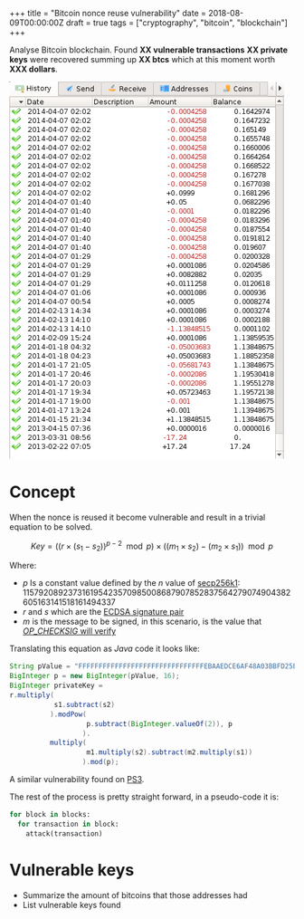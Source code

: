 +++
title = "Bitcoin nonce reuse vulnerability"
date = 2018-08-09T00:00:00Z
draft = true
tags = ["cryptography", "bitcoin", "blockchain"]
+++

Analyse Bitcoin blockchain. Found **XX vulnerable transactions** **XX private
keys** were recovered summing up **XX btcs** which at this moment worth **XXX
dollars**.

![wallet](/img/bitcoin-nonce-reuse-wallet.png)


# Concept

When the nonce is reused it become vulnerable and result in a trivial equation
to be solved.

$$
Key = ((r \times (s_1 - s_2))^{p - 2} \mod{p}) \times ((m_1 \times s_2) - (m_2 \times s_1)) \mod{p}
$$

Where:

- $p$ Is a constant value defined by the $n$ value of [secp256k1](https://en.bitcoin.it/wiki/Secp256k1): $115792089237316195423570985008687907852837564279074904382605163141518161494337$
- $r$ and $s$ which are the [ECDSA signature pair](https://en.wikipedia.org/wiki/Elliptic_Curve_Digital_Signature_Algorithm)
- $m$ is the message to be signed, in this scenario, is the value that [*OP_CHECKSIG* will verify](https://en.bitcoin.it/wiki/OP_CHECKSIG)

Translating this equation as *Java* code it looks like:


```java
String pValue = "FFFFFFFFFFFFFFFFFFFFFFFFFFFFFFFEBAAEDCE6AF48A03BBFD25E8CD0364141";
BigInteger p = new BigInteger(pValue, 16);
BigInteger privateKey = 
r.multiply(
           s1.subtract(s2)
          ).modPow(
                   p.subtract(BigInteger.valueOf(2)), p
                  ).
          multiply(
                   m1.multiply(s2).subtract(m2.multiply(s1))
                  ).mod(p);
```

A similar vulnerability found on
[PS3](https://events.ccc.de/congress/2010/Fahrplan/attachments/1780_27c3_console_hacking_2010.pdf).

The rest of the process is pretty straight forward, in a pseudo-code it is:

```python
for block in blocks:
  for transaction in block:
    attack(transaction)
```

# Vulnerable keys

- Summarize the amount of bitcoins that those addresses had
- List vulnerable keys found

